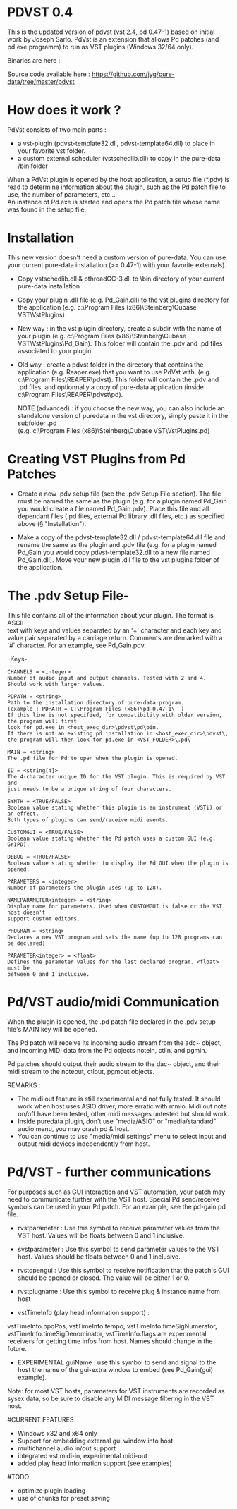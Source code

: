 # PDVST 0.4
This is the updated version of pdvst (vst 2.4, pd 0.47-1) based on initial work by Joseph Sarlo. PdVst is an extension that allows Pd patches (and pd.exe programm) to run as VST plugins (Windows 32/64 only).

Binaries are here : 

Source code available here : https://github.com/jyg/pure-data/tree/master/pdvst

# How does it work ?

PdVst consists of two main parts : 
* a vst-plugin (pdvst-template32.dll, pdvst-template64.dll) to place in your favorite vst folder.
* a custom external scheduler (vstschedlib.dll) to copy in the pure-data /bin folder

When a PdVst plugin is opened by the host application, a setup file (*.pdv) is read to determine
information about the plugin, such as the Pd patch file to use, the number of parameters, etc...  
An instance of Pd.exe is started and opens the Pd patch file whose name was found in the setup file.

# Installation

This new version doesn't need a custom version of pure-data. You can use 
your current pure-data installation (>= 0.47-1) with your favorite externals). 

* Copy vstschedlib.dll & pthreadGC-3.dll to \bin directory 
   of your current pure-data installation
     
* Copy your plugin .dll file (e.g. Pd_Gain.dll) to the vst plugins directory
   for the application (e.g. c:\Program Files (x86)\Steinberg\Cubase VST\VstPlugins\)

* New way : in the vst plugin directory, create a subdir with the name of your plugin
   (e.g. c:\Program Files (x86)\Steinberg\Cubase VST\VstPlugins\Pd_Gain\).
   This folder will contain the .pdv and .pd files associated to your plugin.
   
* Old way : create a pdvst folder in the directory that contains the 
   application (e.g. Reaper.exe) that you want to use PdVst with.
   (e.g. c:\Program Files\REAPER\pdvst\). This folder will contain the .pdv and .pd files, and
   optionnally a copy of pure-data application  (inside c:\Program Files\REAPER\pdvst\pd\).
   
   NOTE (advanced) : if you choose the new way, you can also include an standalone version of puredata in the vst directory, simply paste it in the subfolder .pd\
   (e.g. c:\Program Files (x86)\Steinberg\Cubase VST\VstPlugins\.pd\) 

# Creating VST Plugins from Pd Patches

* Create a new .pdv setup file (see the .pdv Setup File section). The file
   must be named the same as the plugin (e.g. for a plugin named Pd_Gain you
   would create a file named Pd_Gain.pdv). Place this file and all dependant
   files (.pd files, external Pd library .dll files, etc.) as specified above (§ "Installation").

* Make a copy of the pdvst-template32.dll / pdvst-template64.dll file and
   rename the same as the plugin and .pdv file (e.g. for a plugin named
   Pd_Gain you would copy pdvst-template32.dll to a new file named Pd_Gain.dll).
   Move your new plugin .dll file to the vst plugins folder of the application.
   
# The .pdv Setup File-

This file contains all of the information about your plugin. The format is ASCII  
text with keys and values separated by an '=' character and each key and value 
pair separated by a carriage return. Comments are demarked with a '#' character.
For an example, see Pd_Gain.pdv. 

  -Keys-

    CHANNELS = <integer>
    Number of audio input and output channels. Tested with 2 and 4. 
    Should work with larger values.
    
    PDPATH = <string>
    Path to the installation directory of pure-data program.
    (example : PDPATH = C:\Program Files (x86)\pd-0.47-1\  )
    If this line is not specified, for compatibility with older version, the program will first
    look for pd.exe in <host_exec_dir>\pdvst\pd\bin. 
    If there is not an existing pd installation in <host_exec_dir>\pdvst\, the program will then look for pd.exe in <VST_FOLDER>\.pd\ 

    MAIN = <string>
    The .pd file for Pd to open when the plugin is opened. 

    ID = <string[4]>
    The 4-character unique ID for the VST plugin. This is required by VST and 
    just needs to be a unique string of four characters. 

    SYNTH = <TRUE/FALSE>
    Boolean value stating whether this plugin is an instrument (VSTi) or an effect. 
    Both types of plugins can send/receive midi events.
    
    CUSTOMGUI = <TRUE/FALSE>
    Boolean value stating whether the Pd patch uses a custom GUI (e.g. GrIPD). 

    DEBUG = <TRUE/FALSE>
    Boolean value stating whether to display the Pd GUI when the plugin is opened. 

    PARAMETERS = <integer>
    Number of parameters the plugin uses (up to 128). 

    NAMEPARAMETER<integer> = <string>
    Display name for parameters. Used when CUSTOMGUI is false or the VST host doesn't 
    support custom editors. 

    PROGRAM = <string>
    Declares a new VST program and sets the name (up to 128 programs can be declared) 

    PARAMETER<integer> = <float>
    Defines the parameter values for the last declared program. <float> must be 
    between 0 and 1 inclusive. 

# Pd/VST audio/midi Communication

When the plugin is opened, the .pd patch file declared in the .pdv setup file's MAIN key 
will be opened. 

The Pd patch will receive its incoming audio stream from the adc~ object, 
and incoming MIDI data from the Pd objects notein, ctlin, and pgmin. 

Pd patches should output their audio stream to the dac~ object, 
and their midi stream to the noteout, ctlout, pgmout objects.

REMARKS : 
* The midi out feature is still experimental and not fully tested. It should work when host uses ASIO driver, more erratic with mmio. Midi out note on/off have been tested, other midi messages untested but should work.
* Inside puredata plugin, don't use "media/ASIO" or "media/standard" audio menu, you may crash pd & host.
* You can continue to use "media/midi settings" menu to select input and output midi devices independently from host.

# Pd/VST - further communications

For purposes such as GUI interaction and VST automation, your patch may need to communicate 
further with the VST host. Special Pd send/receive symbols can be used in your Pd patch. 
For an example, see the pd-gain.pd file.

* rvstparameter<integer> : Use this symbol to receive parameter values from the VST host. Values will be floats between 0 and 1 inclusive. 

* svstparameter<integer> : Use this symbol to send parameter values to the VST host. Values should be floats between 0 and 1 inclusive. 

* rvstopengui : Use this symbol to receive notification that the patch's GUI should be opened or closed. The value will be either 1 or 0. 
  
* rvstplugname : Use this symbol to receive plug & instance name from host
 
* vstTimeInfo (play head information support) : 

vstTimeInfo.ppqPos, vstTimeInfo.tempo, vstTimeInfo.timeSigNumerator, vstTimeInfo.timeSigDenominator, vstTimeInfo.flags are experimental receivers for getting time infos from host. Names should change in the future.

* EXPERIMENTAL
  guiName : use this symbol to send and signal to the host the name of the gui-extra window to embed (see Pd_Gain(gui) example).
  
Note: for most VST hosts, parameters for VST instruments are recorded as sysex data, so be 
sure to disable any MIDI message filtering in the VST host. 

#CURRENT FEATURES

* Windows x32 and x64 only
* Support for embedding external gui window into host
* multichannel audio in/out support
* integrated vst midi-in, experimental midi-out
* added play head information support (see examples)

#TODO

* optimize plugin loading
* use of chunks for preset saving

